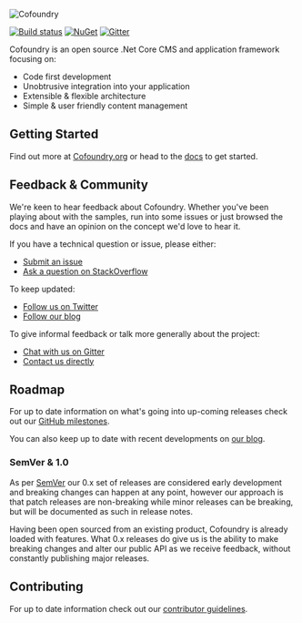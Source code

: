 ![Cofoundry](https://www.cofoundry.org/content/images/external/logo_for_github_readme.png)

[![Build status](https://ci.appveyor.com/api/projects/status/q22kvqkckiswtv8i?svg=true)](https://ci.appveyor.com/project/Cofoundry/cofoundry)
[![NuGet](https://img.shields.io/nuget/v/Cofoundry.Web.Admin.svg)](https://www.nuget.org/packages/Cofoundry.Web.Admin/)
[![Gitter](https://img.shields.io/gitter/room/cofoundry-cms/cofoundry.svg)](https://gitter.im/cofoundry-cms/cofoundry)

Cofoundry is an open source .Net Core CMS and application framework focusing on:

- Code first development
- Unobtrusive integration into your application
- Extensible & flexible architecture
- Simple & user friendly content management


## Getting Started

Find out more at [Cofoundry.org](https://www.cofoundry.org/) or head to the [docs](https://www.cofoundry.org/docs) to get started.

## Feedback & Community

We're keen to hear feedback about Cofoundry. Whether you've been playing about with the samples, run into some issues or just browsed the docs and have an opinion on the concept we'd love to hear it.

If you have a technical question or issue, please either:

- [Submit an issue](https://github.com/cofoundry-cms/cofoundry/issues)
- [Ask a question on StackOverflow](http://stackoverflow.com/search?q=cofoundry)

To keep updated:

- [Follow us on Twitter](https://twitter.com/cofoundrycms)
- [Follow our blog](https://www.cofoundry.org/blog)

To give informal feedback or talk more generally about the project:

- [Chat with us on Gitter](https://gitter.im/cofoundry-cms/cofoundry)
- [Contact us directly](https://www.cofoundry.org/contact)

## Roadmap

For up to date information on what's going into up-coming releases check out our [GitHub milestones](https://github.com/cofoundry-cms/cofoundry/milestones).

You can also keep up to date with recent developments on [our blog](https://www.cofoundry.org/blog).

### SemVer & 1.0

As per [SemVer](https://semver.org/) our 0.x set of releases are considered early development and breaking changes can happen at any point, however our approach is that patch releases are non-breaking while minor releases can be breaking, but will be documented as such in release notes.

Having been open sourced from an existing product, Cofoundry is already loaded with features. What 0.x releases do give us is the ability to make breaking changes and alter our public API as we receive feedback, without constantly publishing major releases.

## Contributing

For up to date information check out our [contributor guidelines](https://github.com/cofoundry-cms/cofoundry/blob/master/CONTRIBUTING.md).

